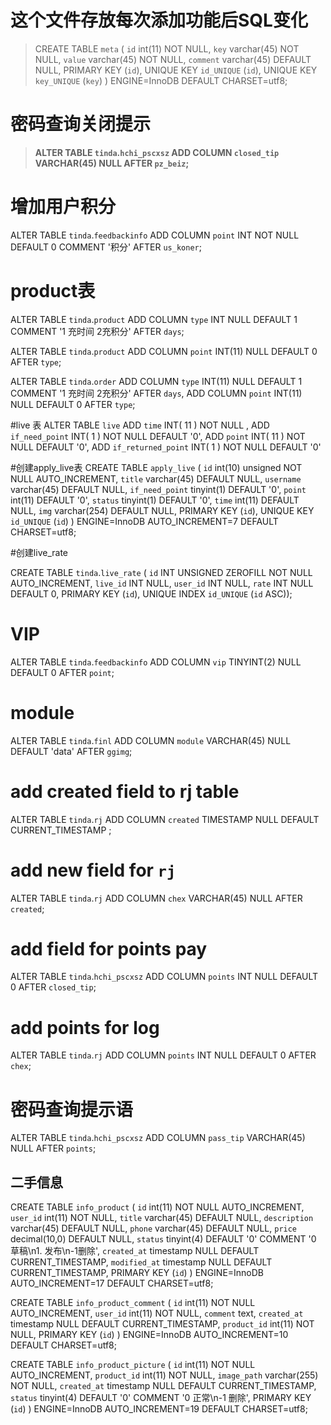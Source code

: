 # 这个文件存放每次添加功能后SQL变化

> CREATE TABLE `meta` (
    `id` int(11) NOT NULL,
    `key` varchar(45) NOT NULL,
    `value` varchar(45) NOT NULL,
    `comment` varchar(45) DEFAULT NULL,
    PRIMARY KEY (`id`),
    UNIQUE KEY `id_UNIQUE` (`id`),
    UNIQUE KEY `key_UNIQUE` (`key`)
  ) ENGINE=InnoDB DEFAULT CHARSET=utf8;
 
# 密码查询关闭提示

> **ALTER TABLE `tinda`.`hchi_pscxsz` 
 ADD COLUMN `closed_tip` VARCHAR(45) NULL AFTER `pz_beiz`;**
 
# 增加用户积分
 ALTER TABLE `tinda`.`feedbackinfo` 
 ADD COLUMN `point` INT NOT NULL DEFAULT 0 COMMENT '积分' AFTER `us_koner`;

# product表

ALTER TABLE `tinda`.`product` 
ADD COLUMN `type` INT NULL DEFAULT 1 COMMENT '1 充时间 2充积分' AFTER `days`;

ALTER TABLE `tinda`.`product` 
ADD COLUMN `point` INT(11) NULL DEFAULT 0 AFTER `type`;

ALTER TABLE `tinda`.`order` 
ADD COLUMN `type` INT(11) NULL DEFAULT 1 COMMENT '1 充时间 2充积分' AFTER `days`,
ADD COLUMN `point` INT(11) NULL DEFAULT 0 AFTER `type`;

#live 表
ALTER TABLE  `live` ADD  `time` INT( 11 ) NOT NULL ,
ADD  `if_need_point` INT( 1 ) NOT NULL DEFAULT  '0',
ADD  `point` INT( 11 ) NOT NULL DEFAULT  '0',
ADD  `if_returned_point` INT( 1 ) NOT NULL DEFAULT  '0'

#创建apply_live表
CREATE TABLE `apply_live` (
  `id` int(10) unsigned NOT NULL AUTO_INCREMENT,
  `title` varchar(45) DEFAULT NULL,
  `username` varchar(45) DEFAULT NULL,
  `if_need_point` tinyint(1) DEFAULT '0',
  `point` int(11) DEFAULT '0',
  `status` tinyint(1) DEFAULT '0',
  `time` int(11) DEFAULT NULL,
  `img` varchar(254) DEFAULT NULL,
  PRIMARY KEY (`id`),
  UNIQUE KEY `id_UNIQUE` (`id`)
) ENGINE=InnoDB AUTO_INCREMENT=7 DEFAULT CHARSET=utf8;

#创建live_rate

CREATE TABLE `tinda`.`live_rate` (
  `id` INT UNSIGNED ZEROFILL NOT NULL AUTO_INCREMENT,
  `live_id` INT NULL,
  `user_id` INT NULL,
  `rate` INT NULL DEFAULT 0,
  PRIMARY KEY (`id`),
  UNIQUE INDEX `id_UNIQUE` (`id` ASC));
  
# VIP 

ALTER TABLE `tinda`.`feedbackinfo` 
ADD COLUMN `vip` TINYINT(2) NULL DEFAULT 0 AFTER `point`;


# module

ALTER TABLE `tinda`.`finl` 
ADD COLUMN `module` VARCHAR(45) NULL DEFAULT 'data' AFTER `ggimg`;

# add created field to rj table 

ALTER TABLE `tinda`.`rj` 
ADD COLUMN `created` TIMESTAMP NULL DEFAULT CURRENT_TIMESTAMP ;

# add new field for `rj`

ALTER TABLE `tinda`.`rj` 
ADD COLUMN `chex` VARCHAR(45) NULL AFTER `created`;

# add field for points pay
ALTER TABLE `tinda`.`hchi_pscxsz` 
ADD COLUMN `points` INT NULL DEFAULT 0 AFTER `closed_tip`;


# add points for log
ALTER TABLE `tinda`.`rj` 
ADD COLUMN `points` INT NULL DEFAULT 0 AFTER `chex`;


# 密码查询提示语

ALTER TABLE `tinda`.`hchi_pscxsz` 
ADD COLUMN `pass_tip` VARCHAR(45) NULL AFTER `points`;

## 二手信息

CREATE TABLE `info_product` (
  `id` int(11) NOT NULL AUTO_INCREMENT,
  `user_id` int(11) NOT NULL,
  `title` varchar(45) DEFAULT NULL,
  `description` varchar(45) DEFAULT NULL,
  `phone` varchar(45) DEFAULT NULL,
  `price` decimal(10,0) DEFAULT NULL,
  `status` tinyint(4) DEFAULT '0' COMMENT '0 草稿\n1. 发布\n-1删除',
  `created_at` timestamp NULL DEFAULT CURRENT_TIMESTAMP,
  `modified_at` timestamp NULL DEFAULT CURRENT_TIMESTAMP,
  PRIMARY KEY (`id`)
) ENGINE=InnoDB AUTO_INCREMENT=17 DEFAULT CHARSET=utf8;

CREATE TABLE `info_product_comment` (
  `id` int(11) NOT NULL AUTO_INCREMENT,
  `user_id` int(11) NOT NULL,
  `comment` text,
  `created_at` timestamp NULL DEFAULT CURRENT_TIMESTAMP,
  `product_id` int(11) NOT NULL,
  PRIMARY KEY (`id`)
) ENGINE=InnoDB AUTO_INCREMENT=10 DEFAULT CHARSET=utf8;

CREATE TABLE `info_product_picture` (
  `id` int(11) NOT NULL AUTO_INCREMENT,
  `product_id` int(11) NOT NULL,
  `image_path` varchar(255) NOT NULL,
  `created_at` timestamp NULL DEFAULT CURRENT_TIMESTAMP,
  `status` tinyint(4) DEFAULT '0' COMMENT '0 正常\n-1 删除',
  PRIMARY KEY (`id`)
) ENGINE=InnoDB AUTO_INCREMENT=19 DEFAULT CHARSET=utf8;
